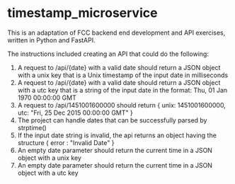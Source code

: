 # timestamp_microservice

This is an adaptation of FCC backend end development and API exercises, written in Python and FastAPI. 

The instructions included creating an API that could do the following:
1. A request to /api/{date} with a valid date should return a JSON object with a unix key that is a Unix timestamp of the input date in milliseconds
2. A request to /api/{date} with a valid date should return a JSON object with a utc key that is a string of the input date in the format: Thu, 01 Jan 1970 00:00:00 GMT
3. A request to /api/1451001600000 should return { unix: 1451001600000, utc: "Fri, 25 Dec 2015 00:00:00 GMT" }
4. The project can handle dates that can be successfully parsed by strptime()
5. If the input date string is invalid, the api returns an object having the structure { error : "Invalid Date" }
6. An empty date parameter should return the current time in a JSON object with a unix key
7. An empty date parameter should return the current time in a JSON object with a utc key

